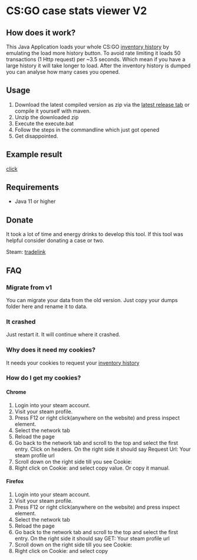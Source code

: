 # CS:GO case stats viewer V2

## How does it work?

This Java Application loads your whole CS:GO <a href=https://steamcommunity.com/my/inventoryhistory>inventory history</a> by emulating the load more history button.
To avoid rate limiting it loads 50 transactions (1 Http request) per ~3.5 seconds. Which mean if you have a large history it will take longer to load.
After the inventory history is dumped you can analyse how many cases you opened.

## Usage

1. Download the latest compiled version as zip via the <a href=https://github.com/cantryDev/CSGOCaseStatsViewerV2/releases/latest>latest release tab</a> or compile it yourself with maven.
2. Unzip the downloaded zip
3. Execute the execute.bat 
4. Follow the steps in the commandline which just got opened
5. Get disappointed.

## Example result

<a href=https://github.com/cantryDev/CSGOCaseStatsViewerV2/blob/master/result_07_02_2021_14_54.txt>click</a>

## Requirements
- Java 11 or higher

## Donate
It took a lot of time and energy drinks to develop this tool.
If this tool was helpful consider donating a case or two.

Steam: <a href="https://steamcommunity.com/tradeoffer/new/?partner=58001078&token=jeCI_XHm">tradelink</a>

## FAQ

### Migrate from v1
You can migrate your data from the old version.
Just copy your dumps folder here and rename it to data.

### It crashed
Just restart it. It will continue where it crashed.

### Why does it need my cookies?
It needs your cookies to request your <a href=https://steamcommunity.com/my/inventoryhistory>inventory history</a>

### How do I get my cookies?

#### Chrome
1. Login into your steam account.
2. Visit your steam profile.
3. Press F12 or right click(anywhere on the website) and press inspect element. 
4. Select the network tab
5. Reload the page
6. Go back to the network tab and scroll to the top and select the first entry. Click on headers. On the right side it should say Request Url: Your steam profile url
7. Scroll down on the right side till you see Cookie:
8. Right click on Cookie: and select copy value. Or copy it manual.

#### Firefox
1. Login into your steam account.
2. Visit your steam profile.
3. Press F12 or right click(anywhere on the website) and press inspect element.
4. Select the network tab
5. Reload the page
6. Go back to the network tab and scroll to the top and select the first entry. On the right side it should say GET: Your steam profile url
7. Scroll down on the right side till you see Cookie:
8. Right click on Cookie: and select copy

